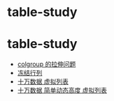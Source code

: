 <h1>table-study</h1>

<h1>table-study</h1>

<ul>
    <li><a href="colgroup.html">colgroup 的拉伸问题</a></li>
    <li><a href="Freeze-columns-by-sticky.html">冻结行列</a></li>
    <li><a href="10w-virtual-list.html">十万数据 虚拟列表</a></li>
    <li><a href="10w-virtual-list-auto-simple-height.html">十万数据 简单动态高度 虚拟列表</a></li>

</ul>
